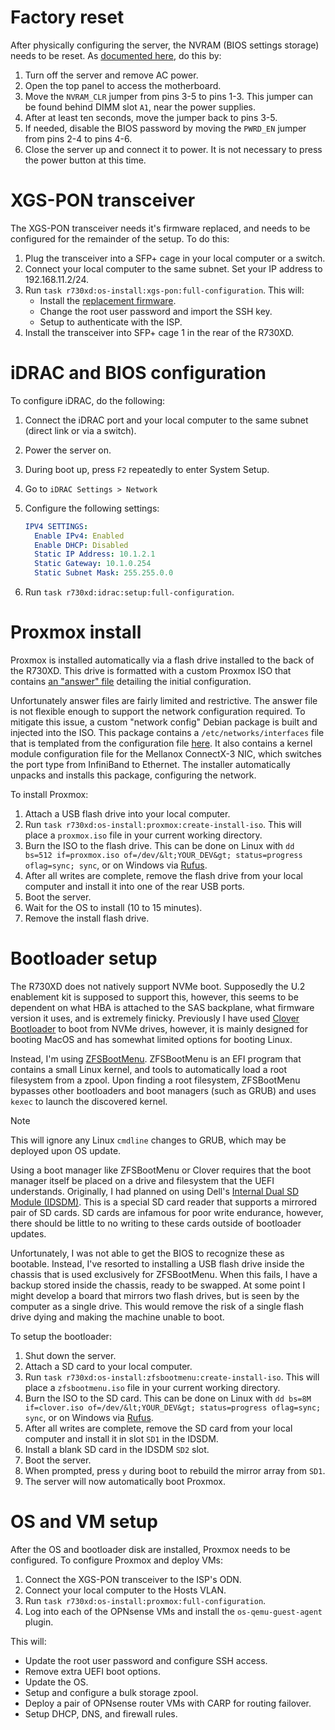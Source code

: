 # Factory reset

After physically configuring the server, the NVRAM (BIOS settings storage) needs to be reset. As [documented here](https://www.dell.com/support/kbdoc/en-us/000128677/how-to-reset-the-bios-of-a-dell-poweredge-server), do this by:

1. Turn off the server and remove AC power.
2. Open the top panel to access the motherboard.
3. Move the `NVRAM_CLR` jumper from pins 3-5 to pins 1-3. This jumper can be found behind DIMM slot `A1`, near the power supplies.
4. After at least ten seconds, move the jumper back to pins 3-5.
5. If needed, disable the BIOS password by moving the `PWRD_EN` jumper from pins 2-4 to pins 4-6.
6. Close the server up and connect it to power. It is not necessary to press the power button at this time.

# XGS-PON transceiver

The XGS-PON transceiver needs it's firmware replaced, and needs to be configured for the remainder of the setup. To do this:

1. Plug the transceiver into a SFP+ cage in your local computer or a switch.
2. Connect your local computer to the same subnet. Set your IP address to 192.168.11.2/24.
3. Run `task r730xd:os-install:xgs-pon:full-configuration`. This will:
   * Install the [replacement firmware](https://github.com/djGrrr/8311-was-110-firmware-builder).
   * Change the root user password and import the SSH key.
   * Setup to authenticate with the ISP.
4. Install the transceiver into SFP+ cage 1 in the rear of the R730XD.

# iDRAC and BIOS configuration

To configure iDRAC, do the following:
1. Connect the iDRAC port and your local computer to the same subnet (direct link or via a switch).
2. Power the server on.
3. During boot up, press `F2` repeatedly to enter System Setup.
4. Go to `iDRAC Settings > Network`
5. Configure the following settings:

    ```yaml
    IPV4 SETTINGS:
      Enable IPv4: Enabled
      Enable DHCP: Disabled
      Static IP Address: 10.1.2.1
      Static Gateway: 10.1.0.254
      Static Subnet Mask: 255.255.0.0
    ```
6. Run `task r730xd:idrac:setup:full-configuration`.

# Proxmox install

Proxmox is installed automatically via a flash drive installed to the back of the R730XD. This drive is formatted with a custom Proxmox ISO that contains [an "answer" file](https://pve.proxmox.com/wiki/Automated_Installation) detailing the initial configuration.

<!-- TODO switch to HTTPS boot via rEFInd and chain boot managers -->

Unfortunately answer files are fairly limited and restrictive. The answer file is not flexible enough to support the network configuration required. To mitigate this issue, a custom "network config" Debian package is built and injected into the ISO. This package contains a `/etc/networks/interfaces` file that is templated from the configuration file [here](../docs/network.yaml). It also contains a kernel module configuration file for the Mellanox ConnectX-3 NIC, which switches the port type from InfiniBand to Ethernet. The installer automatically unpacks and installs this package, configuring the network.

To install Proxmox:

1. Attach a USB flash drive into your local computer.
2. Run `task r730xd:os-install:proxmox:create-install-iso`. This will place a `proxmox.iso` file in your current working directory.
3. Burn the ISO to the flash drive. This can be done on Linux with `dd bs=512 if=proxmox.iso of=/dev/&lt;YOUR_DEV&gt; status=progress oflag=sync; sync`, or on Windows via [Rufus](https://github.com/pbatard/rufus).
4. After all writes are complete, remove the flash drive from your local computer and install it into one of the rear USB ports.
5. Boot the server.
6. Wait for the OS to install (10 to 15 minutes).
7. Remove the install flash drive.

# Bootloader setup

The R730XD does not natively support NVMe boot. Supposedly the U.2 enablement kit is supposed to support this, however, this seems to be dependent on what HBA is attached to the SAS backplane, what firmware version it uses, and is extremely finicky. Previously I have used [Clover Bootloader](https://github.com/CloverHackyColor/CloverBootloader) to boot from NVMe drives, however, it is mainly designed for booting MacOS and has somewhat limited options for booting Linux.

Instead, I'm using [ZFSBootMenu](https://zfsbootmenu.org/). ZFSBootMenu is an EFI program that contains a small Linux kernel, and tools to automatically load a root filesystem from a zpool. Upon finding a root filesystem, ZFSBootMenu bypasses other bootloaders and boot managers (such as GRUB) and uses `kexec` to launch the discovered kernel.

> [!NOTE]
> This will ignore any Linux `cmdline` changes to GRUB, which may be deployed upon OS update.

Using a boot manager like ZFSBootMenu or Clover requires that the boot manager itself be placed on a drive and filesystem that the UEFI understands. Originally, I had planned on using Dell's [Internal Dual SD Module (IDSDM)](https://www.dell.com/learn/us/en/04/business~solutions~whitepapers~en/documents~poweredge-idsdm-whitepaper-en.pdf). This is a special SD card reader that supports a mirrored pair of SD cards. SD cards are infamous for poor write endurance, however, there should be little to no writing to these cards outside of bootloader updates.

Unfortunately, I was not able to get the BIOS to recognize these as bootable. Instead, I've resorted to installing a USB flash drive inside the chassis that is used exclusively for ZFSBootMenu. When this fails, I have a backup stored inside the chassis, ready to be swapped. At some point I might develop a board that mirrors two flash drives, but is seen by the computer as a single drive. This would remove the risk of a single flash drive dying and making the machine unable to boot.

To setup the bootloader:

1. Shut down the server.
2. Attach a SD card to your local computer.
3. Run `task r730xd:os-install:zfsbootmenu:create-install-iso`. This will place a `zfsbootmenu.iso` file in your current working directory.
4. Burn the ISO to the SD card. This can be done on Linux with `dd bs=8M if=clover.iso of=/dev/&lt;YOUR_DEV&gt; status=progress oflag=sync; sync`, or on Windows via [Rufus](https://github.com/pbatard/rufus).
5. After all writes are complete, remove the SD card from your local computer and install it in slot `SD1` in the IDSDM.
6. Install a blank SD card in the IDSDM `SD2` slot.
7. Boot the server.
8. When prompted, press `y` during boot to rebuild the mirror array from `SD1`.
9. The server will now automatically boot Proxmox.

# OS and VM setup

After the OS and bootloader disk are installed, Proxmox needs to be configured. To configure Proxmox and deploy VMs:

1. Connect the XGS-PON transceiver to the ISP's ODN.
2. Connect your local computer to the Hosts VLAN.
3. Run `task r730xd:os-install:proxmox:full-configuration`.
4. Log into each of the OPNsense VMs and install the `os-qemu-guest-agent` plugin.

This will:

* Update the root user password and configure SSH access.
* Remove extra UEFI boot options.
* Update the OS.
* Setup and configure a bulk storage zpool.
* Deploy a pair of OPNsense router VMs with CARP for routing failover.
* Setup DHCP, DNS, and firewall rules.

